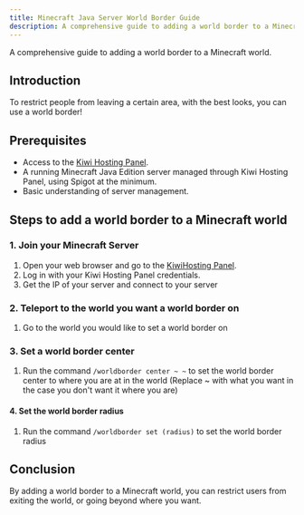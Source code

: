 ```yaml
---
title: Minecraft Java Server World Border Guide
description: A comprehensive guide to adding a world border to a Minecraft world.
---
```


A comprehensive guide to adding a world border to a Minecraft world.

## Introduction

To restrict people from leaving a certain area, with the best looks, you can use a world border!

## Prerequisites

-   Access to the [Kiwi Hosting Panel](https://gmp.kiwihosting.net).
-   A running Minecraft Java Edition server managed through Kiwi Hosting Panel, using Spigot at the minimum.
-   Basic understanding of server management.

## Steps to add a world border to a Minecraft world

### 1. Join your Minecraft Server

1. Open your web browser and go to the [KiwiHosting Panel](https://gmp.kiwihosting.net).
2. Log in with your Kiwi Hosting Panel credentials.
3. Get the IP of your server and connect to your server

### 2. Teleport to the world you want a world border on

1. Go to the world you would like to set a world border on

### 3. Set a world border center

1. Run the command `/worldborder center ~ ~` to set the world border center to where you are at in the world (Replace ~ with what you want in the case you don't want it where you are)

#### 4. Set the world border radius

1. Run the command `/worldborder set (radius)` to set the world border radius

## Conclusion

By adding a world border to a Minecraft world, you can restrict users from exiting the world, or going beyond where you want.
